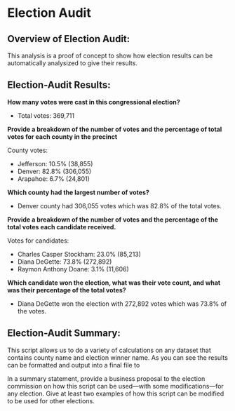 # Election Audit
## Overview of Election Audit: 
This analysis is a proof of concept to show how election results can be automatically analysized to give their results.

## Election-Audit Results: 

**How many votes were cast in this congressional election?**
- Total votes: 369,711

**Provide a breakdown of the number of votes and the percentage of total votes for each county in the precinct**

County votes:
- Jefferson: 10.5% (38,855)
- Denver: 82.8% (306,055)
- Arapahoe: 6.7% (24,801)

**Which county had the largest number of votes?**
- Denver county had 306,055 votes which was 82.8% of the total votes.

**Provide a breakdown of the number of votes and the percentage of the total votes each candidate received.**

Votes for candidates:
- Charles Casper Stockham: 23.0% (85,213)
- Diana DeGette: 73.8% (272,892)
- Raymon Anthony Doane: 3.1% (11,606)

**Which candidate won the election, what was their vote count, and what was their percentage of the total votes?**
- Diana DeGette won the election with 272,892 votes which was 73.8% of the votes. 


## Election-Audit Summary: 
This script allows us to do a variety of calculations on any dataset that contains county name and election winner name. As you can see the results can be formatted and output into a final file to 

In a summary statement, provide a business proposal to the election commission on how this script can be used—with some modifications—for any election. Give at least two examples of how this script can be modified to be used for other elections.